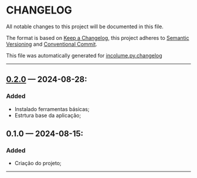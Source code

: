 # CHANGELOG


All notable changes to this project will be documented in this file.

The format is based on [Keep a Changelog](https://keepachangelog.com/en/1.0.0/), this project adheres to [Semantic Versioning](https://semver.org/spec/v2.0.0.html) and [Conventional Commit](https://www.conventionalcommits.org/pt-br/v1.0.0/).

This file was automatically generated for [incolume.py.changelog](https://github.com/development-incolume/incolume.py.changelog/-/tree/0.8.0)

---


## [0.2.0]	 &#8212; 	2024-08-28:
### Added
  - Instalado ferramentas básicas;
  - Estrtura base da aplicação;

## 0.1.0	 &#8212; 	2024-08-15:
### Added
  - Criação do projeto;

---

[0.2.0]: https://github.com/development-incolume/incolume.py.changelog/-/compare/0.1.0...0.2.0
